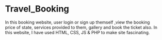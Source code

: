 # Travel_Booking
In this booking website, user login or sign up themself ,view the booking price of state, services provided to them, gallery and book the ticket also. In this website, I have used HTML, CSS, JS &amp; PHP to make site fascinating.
